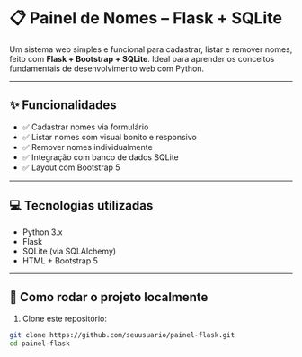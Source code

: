 # 📋 Painel de Nomes – Flask + SQLite

Um sistema web simples e funcional para cadastrar, listar e remover nomes, feito com **Flask + Bootstrap + SQLite**. Ideal para aprender os conceitos fundamentais de desenvolvimento web com Python.

---

## ✨ Funcionalidades

- ✅ Cadastrar nomes via formulário
- ✅ Listar nomes com visual bonito e responsivo
- ✅ Remover nomes individualmente
- ✅ Integração com banco de dados SQLite
- ✅ Layout com Bootstrap 5

---

## 💻 Tecnologias utilizadas

- Python 3.x
- Flask
- SQLite (via SQLAlchemy)
- HTML + Bootstrap 5


---

## 🚀 Como rodar o projeto localmente

1. Clone este repositório:

```bash
git clone https://github.com/seuusuario/painel-flask.git
cd painel-flask